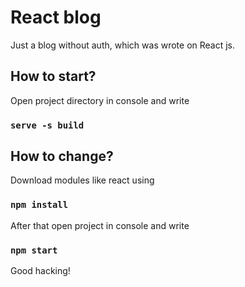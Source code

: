 # React blog

Just a blog without auth, which was wrote on React js.

## How to start?

Open project directory in console and write 

### `serve -s build`

## How to change?

Download modules like react using

### `npm install`

After that open project in console and write

### `npm start`

Good hacking!